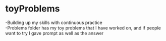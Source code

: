 # toyProblems

-Building up my skills with continuous practice\
-Problems folder has my toy problems that I have worked on, and if people want to try I gave prompt as well as the answer
